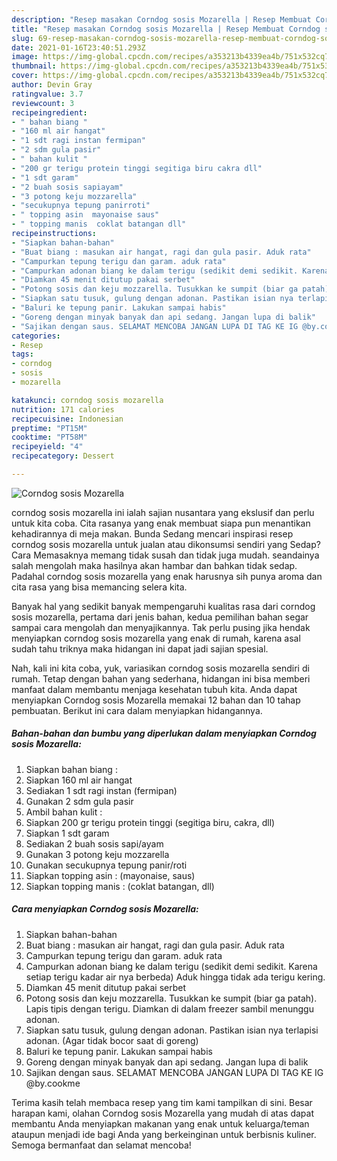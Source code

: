 ```yaml
---
description: "Resep masakan Corndog sosis Mozarella | Resep Membuat Corndog sosis Mozarella Yang Lezat Sekali"
title: "Resep masakan Corndog sosis Mozarella | Resep Membuat Corndog sosis Mozarella Yang Lezat Sekali"
slug: 69-resep-masakan-corndog-sosis-mozarella-resep-membuat-corndog-sosis-mozarella-yang-lezat-sekali
date: 2021-01-16T23:40:51.293Z
image: https://img-global.cpcdn.com/recipes/a353213b4339ea4b/751x532cq70/corndog-sosis-mozarella-foto-resep-utama.jpg
thumbnail: https://img-global.cpcdn.com/recipes/a353213b4339ea4b/751x532cq70/corndog-sosis-mozarella-foto-resep-utama.jpg
cover: https://img-global.cpcdn.com/recipes/a353213b4339ea4b/751x532cq70/corndog-sosis-mozarella-foto-resep-utama.jpg
author: Devin Gray
ratingvalue: 3.7
reviewcount: 3
recipeingredient:
- " bahan biang "
- "160 ml air hangat"
- "1 sdt ragi instan fermipan"
- "2 sdm gula pasir"
- " bahan kulit "
- "200 gr terigu protein tinggi segitiga biru cakra dll"
- "1 sdt garam"
- "2 buah sosis sapiayam"
- "3 potong keju mozzarella"
- "secukupnya tepung panirroti"
- " topping asin  mayonaise saus"
- " topping manis  coklat batangan dll"
recipeinstructions:
- "Siapkan bahan-bahan"
- "Buat biang : masukan air hangat, ragi dan gula pasir. Aduk rata"
- "Campurkan tepung terigu dan garam. aduk rata"
- "Campurkan adonan biang ke dalam terigu (sedikit demi sedikit. Karena setiap terigu kadar air nya berbeda) Aduk hingga tidak ada terigu kering."
- "Diamkan 45 menit ditutup pakai serbet"
- "Potong sosis dan keju mozzarella. Tusukkan ke sumpit (biar ga patah). Lapis tipis dengan terigu. Diamkan di dalam freezer sambil menunggu adonan."
- "Siapkan satu tusuk, gulung dengan adonan. Pastikan isian nya terlapisi adonan. (Agar tidak bocor saat di goreng)"
- "Baluri ke tepung panir. Lakukan sampai habis"
- "Goreng dengan minyak banyak dan api sedang. Jangan lupa di balik"
- "Sajikan dengan saus. SELAMAT MENCOBA JANGAN LUPA DI TAG KE IG @by.cookme"
categories:
- Resep
tags:
- corndog
- sosis
- mozarella

katakunci: corndog sosis mozarella 
nutrition: 171 calories
recipecuisine: Indonesian
preptime: "PT15M"
cooktime: "PT58M"
recipeyield: "4"
recipecategory: Dessert

---
```



![Corndog sosis Mozarella](https://img-global.cpcdn.com/recipes/a353213b4339ea4b/751x532cq70/corndog-sosis-mozarella-foto-resep-utama.jpg)


corndog sosis mozarella ini ialah sajian nusantara yang ekslusif dan perlu untuk kita coba. Cita rasanya yang enak membuat siapa pun menantikan kehadirannya di meja makan.
Bunda Sedang mencari inspirasi resep corndog sosis mozarella untuk jualan atau dikonsumsi sendiri yang Sedap? Cara Memasaknya memang tidak susah dan tidak juga mudah. seandainya salah mengolah maka hasilnya akan hambar dan bahkan tidak sedap. Padahal corndog sosis mozarella yang enak harusnya sih punya aroma dan cita rasa yang bisa memancing selera kita.



Banyak hal yang sedikit banyak mempengaruhi kualitas rasa dari corndog sosis mozarella, pertama dari jenis bahan, kedua pemilihan bahan segar sampai cara mengolah dan menyajikannya. Tak perlu pusing jika hendak menyiapkan corndog sosis mozarella yang enak di rumah, karena asal sudah tahu triknya maka hidangan ini dapat jadi sajian spesial.


Nah, kali ini kita coba, yuk, variasikan corndog sosis mozarella sendiri di rumah. Tetap dengan bahan yang sederhana, hidangan ini bisa memberi manfaat dalam membantu menjaga kesehatan tubuh kita. Anda dapat menyiapkan Corndog sosis Mozarella memakai 12 bahan dan 10 tahap pembuatan. Berikut ini cara dalam menyiapkan hidangannya.

<!--inarticleads1-->

##### Bahan-bahan dan bumbu yang diperlukan dalam menyiapkan Corndog sosis Mozarella:

1. Siapkan  bahan biang :
1. Siapkan 160 ml air hangat
1. Sediakan 1 sdt ragi instan (fermipan)
1. Gunakan 2 sdm gula pasir
1. Ambil  bahan kulit :
1. Siapkan 200 gr terigu protein tinggi (segitiga biru, cakra, dll)
1. Siapkan 1 sdt garam
1. Sediakan 2 buah sosis sapi/ayam
1. Gunakan 3 potong keju mozzarella
1. Gunakan secukupnya tepung panir/roti
1. Siapkan  topping asin : (mayonaise, saus)
1. Siapkan  topping manis : (coklat batangan, dll)




<!--inarticleads2-->

##### Cara menyiapkan Corndog sosis Mozarella:

1. Siapkan bahan-bahan
1. Buat biang : masukan air hangat, ragi dan gula pasir. Aduk rata
1. Campurkan tepung terigu dan garam. aduk rata
1. Campurkan adonan biang ke dalam terigu (sedikit demi sedikit. Karena setiap terigu kadar air nya berbeda) Aduk hingga tidak ada terigu kering.
1. Diamkan 45 menit ditutup pakai serbet
1. Potong sosis dan keju mozzarella. Tusukkan ke sumpit (biar ga patah). Lapis tipis dengan terigu. Diamkan di dalam freezer sambil menunggu adonan.
1. Siapkan satu tusuk, gulung dengan adonan. Pastikan isian nya terlapisi adonan. (Agar tidak bocor saat di goreng)
1. Baluri ke tepung panir. Lakukan sampai habis
1. Goreng dengan minyak banyak dan api sedang. Jangan lupa di balik
1. Sajikan dengan saus. SELAMAT MENCOBA JANGAN LUPA DI TAG KE IG @by.cookme




Terima kasih telah membaca resep yang tim kami tampilkan di sini. Besar harapan kami, olahan Corndog sosis Mozarella yang mudah di atas dapat membantu Anda menyiapkan makanan yang enak untuk keluarga/teman ataupun menjadi ide bagi Anda yang berkeinginan untuk berbisnis kuliner. Semoga bermanfaat dan selamat mencoba!
